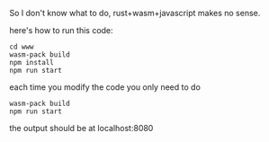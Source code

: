 So I don't know what to do, rust+wasm+javascript makes no sense.

here's how to run this code:

    cd www
    wasm-pack build
    npm install
    npm run start

each time you modify the code you only need to do
    
    wasm-pack build
    npm run start

the output should be at localhost:8080
